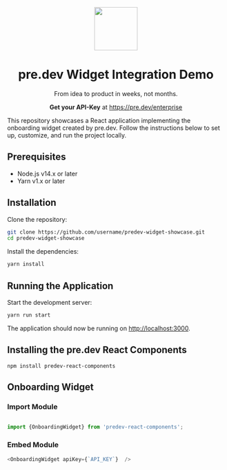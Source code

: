 <div align='center'>
  <img src='https://pre.dev/predevlogowhitebackground.png' height='100px'>
  <h1>pre.dev Widget Integration Demo</h1>
  <p>From idea to product in weeks, not months.</p>
  <p><b>Get your API-Key</b> at <a href='https://pre.dev/enterprise'>https://pre.dev/enterprise</a></p>
</div>

This repository showcases a React application implementing the onboarding widget created by pre.dev. Follow the instructions below to set up, customize, and run the project locally.

## Prerequisites

- Node.js v14.x or later
- Yarn v1.x or later

## Installation

Clone the repository:

```sh
git clone https://github.com/username/predev-widget-showcase.git
cd predev-widget-showcase
```

Install the dependencies:

```sh
yarn install
```

## Running the Application

Start the development server:

```sh
yarn run start
```

The application should now be running on [http://localhost:3000](http://localhost:3000).

## Installing the pre.dev React Components

  `npm install predev-react-components`

## Onboarding Widget

### Import Module

```javascript

import {OnboardingWidget} from 'predev-react-components';

```

### Embed Module

```javascript
<OnboardingWidget apiKey={`API_KEY`}  />

```